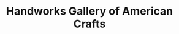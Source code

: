 ---
title: "Handworks Gallery of American Crafts"
url: /161/handworks-gallery-of-american-crafts/
shop: gift
---